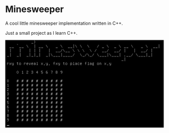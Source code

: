 # Minesweeper
A cool little minesweeper implementation written in C++. 

Just a small project as I learn C++.

![An image of the game running](image.png)
